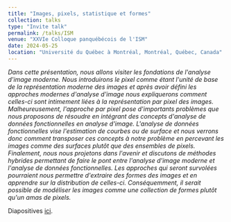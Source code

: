 ```yaml
---
title: "Images, pixels, statistique et formes"
collection: talks
type: "Invite talk"
permalink: /talks/ISM
venue: "XXVIe Colloque panquébécois de l'ISM"
date: 2024-05-25
location: "Université du Québec à Montréal, Montréal, Québec, Canada"
---
```


*Dans cette présentation, nous allons visiter les fondations de l'analyse d'image moderne. Nous introduirons le pixel comme étant l'unité de base de la représentation moderne des images et après avoir défini les approches modernes d'analyse d'image nous expliquerons comment celles-ci sont intimement liées à la représentation par pixel des images. Malheureusement, l'approche par pixel pose d'importants problèmes que nous proposons de résoudre en intégrant des concepts d'analyse de données fonctionnelles en analyse d'image. L'analyse de données fonctionnelles vise l'estimation de courbes ou de surface et nous verrons donc comment transposer ces concepts à notre problème en percevant les images comme des surfaces plutôt que des ensembles de pixels. Finalement, nous nous projetons dans l'avenir et discutons de méthodes hybrides permettant de faire le pont entre l'analyse d'image moderne et l'analyse de données fonctionnelles. Les approches qui seront survolées pourraient nous permettre d'extraire des formes des images et en apprendre sur la distribution de celles-ci. Conséquemment, il serait possible de modéliser les images comme une collection de formes plutôt qu'un amas de pixels.*

Diapositives [ici](http://cedricbeaulac.github.io/files/ISM_2024.pdf).
